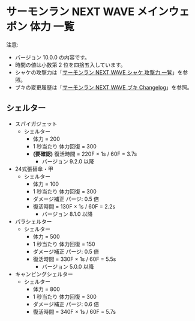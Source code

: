 # サーモンラン NEXT WAVE メインウェポン 体力 一覧

注意:

- バージョン 10.0.0 の内容です。
- 時間の値は小数第 2 位を四捨五入しています。
- シャケの攻撃力は「[サーモンラン NEXT WAVE シャケ 攻撃力 一覧](../../salmonids/list.md)」を参照。
- ブキの変更履歴は「[サーモンラン NEXT WAVE ブキ Changelog](../CHANGELOG.md)」を参照。

## シェルター

- スパイガジェット
	- シェルター
		- 体力 = 200
		- 1 秒当たり 体力回復 = 300
		- **(要確認)** 復活時間 = 220F × 1s / 60F = 3.7s
			- バージョン 9.2.0 以降
- 24式張替傘・甲
	- シェルター
		- 体力 = 100
		- 1 秒当たり 体力回復 = 300
		- ダメージ補正 パージ: 0.5 倍
		- 復活時間 = 130F × 1s / 60F = 2.2s
			- バージョン 8.1.0 以降
- パラシェルター
	- シェルター
		- 体力 = 500
		- 1 秒当たり 体力回復 = 150
		- ダメージ補正 パージ: 0.5 倍
		- 復活時間 = 330F × 1s / 60F = 5.5s
			- バージョン 5.0.0 以降
- キャンピングシェルター
	- シェルター
		- 体力 = 800
		- 1 秒当たり 体力回復 = 300
		- ダメージ補正 パージ: 0.6 倍
		- 復活時間 = 340F × 1s / 60F = 5.7s
